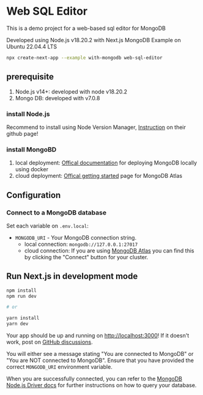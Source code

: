 # Web SQL Editor

This is a demo project for a web-based sql editor for MongoDB

Developed using Node.js v18.20.2 with Next.js MongoDB Example on Ubuntu 22.04.4 LTS

```bash
npx create-next-app --example with-mongodb web-sql-editor
```

## prerequisite

1. Node.js v14+: developed with node v18.20.2
2. Mongo DB: developed with v7.0.8

### install Node.js

Recommend to install using Node Version Manager, [Instruction](https://github.com/nvm-sh/nvm) on their github page! 

### install MongoBD

1. local deployment: [Offical documentation](https://www.mongodb.com/docs/manual/tutorial/install-mongodb-community-with-docker/) for deploying MongoDB locally using docker
2. cloud deployment: [Offical getting started](https://www.mongodb.com/docs/atlas/getting-started/) page for MongoDB Atlas

## Configuration

### Connect to a MongoDB database

Set each variable on `.env.local`:

- `MONGODB_URI` - Your MongoDB connection string. 
  - local connection: `mongodb://127.0.0.1:27017`
  - cloud connection: If you are using [MongoDB Atlas](https://mongodb.com/atlas) you can find this by clicking the "Connect" button for your cluster.

## Run Next.js in development mode

```bash
npm install
npm run dev

# or

yarn install
yarn dev
```

Your app should be up and running on [http://localhost:3000](http://localhost:3000)! If it doesn't work, post on [GitHub discussions](https://github.com/vercel/next.js/discussions).

You will either see a message stating "You are connected to MongoDB" or "You are NOT connected to MongoDB". Ensure that you have provided the correct `MONGODB_URI` environment variable.

When you are successfully connected, you can refer to the [MongoDB Node.js Driver docs](https://mongodb.github.io/node-mongodb-native/3.4/tutorials/collections/) for further instructions on how to query your database.